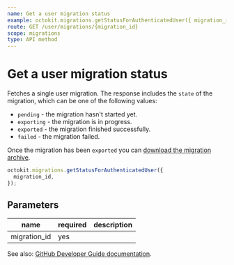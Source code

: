```yaml
---
name: Get a user migration status
example: octokit.migrations.getStatusForAuthenticatedUser({ migration_id })
route: GET /user/migrations/{migration_id}
scope: migrations
type: API method
---
```


# Get a user migration status

Fetches a single user migration. The response includes the `state` of the migration, which can be one of the following values:

- `pending` - the migration hasn't started yet.
- `exporting` - the migration is in progress.
- `exported` - the migration finished successfully.
- `failed` - the migration failed.

Once the migration has been `exported` you can [download the migration archive](https://developer.github.com/v3/migrations/users/#download-a-user-migration-archive).

```js
octokit.migrations.getStatusForAuthenticatedUser({
  migration_id,
});
```

## Parameters

<table>
  <thead>
    <tr>
      <th>name</th>
      <th>required</th>
      <th>description</th>
    </tr>
  </thead>
  <tbody>
    <tr><td>migration_id</td><td>yes</td><td>

</td></tr>
  </tbody>
</table>

See also: [GitHub Developer Guide documentation](https://developer.github.com/v3/migrations/users/#get-a-user-migration-status).
